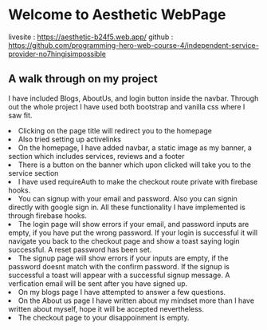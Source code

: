 # Welcome to Aesthetic WebPage

livesite : https://aesthetic-b24f5.web.app/
github : https://github.com/programming-hero-web-course-4/independent-service-provider-no7hingisimpossible



## A walk through on my project
I have included Blogs, AboutUs, and login button inside the navbar. Through out the whole project 
I have used both bootstrap and vanilla css where I saw fit. 
<li>Clicking on the page title will redirect you to the homepage</li>
<li>Also tried setting up activelinks</li>
<li>On the homepage, I have added navbar, a static image as my banner, a section which includes services, reviews and a footer</li>
<li>There is a button on the banner which upon clicked will take you to the service section</li>
<li>I have used requireAuth to make the checkout route private with firebase hooks.</li>
<li>You can signup with your email and password. Also you can signin directly with google sign in. All these functionality I have implemented is through firebase hooks.</li>
<li>The login page will show errors if your email, and password inputs are empty, if you have put the wrong password. If your login is successful it will navigate you back to the checkout page and show a toast saying login successful. A reset password has been set.</li>
<li>The signup page will show errors if your inputs are empty, if the password doesnt match with the confirm password. If the signup is successful a toast will appear with a successful signup message. A verfication email will be sent after you have signed up.</li>
<li>On my blogs page I have attempted to answer a few questions.</li>
<li>On the About us page I have written about my mindset more than I have written about myself, hope it will be accepted nevertheless.</li>
<li>The checkout page to your disappoinment is empty.</li>
